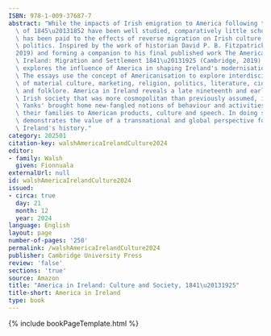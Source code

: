 ```yaml
---
ISBN: 978-1-009-37687-7
abstract: "While the impacts of Irish emigration to America following the Great Famine\
  \ of 1845\u20131852 have been well studied, comparatively little scholarly attention\
  \ has been paid to the effects of reverse migration on Irish culture, society, and\
  \ politics. Inspired by the work of historian David P. B. Fitzpatrick (1948\u2013\
  2019) and forming a companion to his final published work The Americanisation of\
  \ Ireland: Migration and Settlement 1841\u20131925 (Cambridge, 2019), this volume\
  \ explores the influence of America in shaping Ireland's modernisation and globalisation.\
  \ The essays use the concept of Americanisation to explore interdisciplinary themes\
  \ of material culture, marketing, religion, politics, literature, cinema, music,\
  \ and folklore. America in Ireland reveals a late nineteenth and early twentieth-century\
  \ Irish society that was more cosmopolitan than previously assumed, in which 'Returned\
  \ Yanks' brought home new-fangled notions of behaviour and activities and introduced\
  \ their families to American products, culture and speech. In doing so, this book\
  \ demonstrates the value of a transnational and global perspective for understanding\
  \ Ireland's history."
category: 202501
citation-key: walshAmericaIrelandCulture2024
editor:
- family: Walsh
  given: Fionnuala
externalUrl: null
id: walshAmericaIrelandCulture2024
issued:
- circa: true
  day: 21
  month: 12
  year: 2024
language: English
layout: page
number-of-pages: '250'
permalink: /walshAmericaIrelandCulture2024
publisher: Cambridge University Press
review: 'false'
sections: 'true'
source: Amazon
title: "America in Ireland: Culture and Society, 1841\u20131925"
title-short: America in Ireland
type: book
---
```

{% include bookPageTemplate.html %}